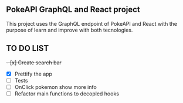 
## PokeAPI GraphQL and React project

This project uses the GraphQL endpoint of PokeAPI and React with the purpose of learn and improve  with both tecnologies.

## TO DO LIST
~~- [x] Create search bar~~
- [x] Prettify the app
- [ ] Tests
- [ ] OnClick pokemon show more info
- [ ] Refactor main functions to decopled hooks

